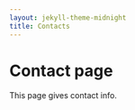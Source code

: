 ```yaml
---
layout: jekyll-theme-midnight
title: Contacts
---
```

# Contact page

This page gives contact info.
